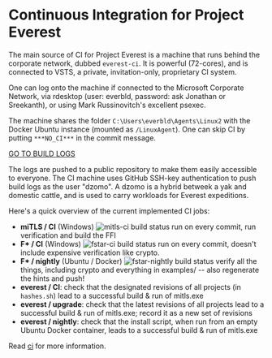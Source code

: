 # Continuous Integration for Project Everest

The main source of CI for Project Everest is a machine that runs behind the
corporate network, dubbed `everest-ci`. It is powerful (72-cores), and is
connected to VSTS, a private, invitation-only, proprietary CI system.

One can log onto the machine if connected to the Microsoft Corporate Network,
via rdesktop (user: everbld, password: ask Jonathan or Sreekanth), or using Mark
Russinovitch's excellent psexec.

The machine shares the folder `C:\Users\everbld\Agents\Linux2` with the Docker
Ubuntu instance (mounted as `/LinuxAgent`). One can skip CI by putting
`***NO_CI***` in the commit message.

[GO TO BUILD LOGS](https://github.com/project-everest/ci-logs)

The logs are pushed to a public repository to make them easily accessible to
everyone. The CI machine uses GitHub SSH-key authentication to push build logs
as the user "dzomo". A dzomo is a hybrid betweek a yak and domestic cattle, and
is used to carry workloads for Everest expeditions.

Here's a quick overview of the current implemented CI jobs:
- **miTLS / CI** (Windows)
  ![mitls-ci build status](https://msresearch-ext.visualstudio.com/_apis/public/build/definitions/83f09286-c288-4766-89cd-d267b6d93772/12/badge)
  run on every commit, run verification and build the FFI
- **F\* / CI** (Windows)
  ![fstar-ci build status](https://msresearch-ext.visualstudio.com/_apis/public/build/definitions/83f09286-c288-4766-89cd-d267b6d93772/27/badge)
  run on every commit, doesn't include expensive verification like crypto.
- **F\* / nightly** (Ubuntu / Docker)
  ![fstar-nightly build status](https://msresearch-ext.visualstudio.com/_apis/public/build/definitions/83f09286-c288-4766-89cd-d267b6d93772/22/badge)
  verify all the things, including crypto and everything in
  examples/ -- also regenerate the hints and push!
- **everest / CI**: check that the designated revisions of all projects (in
  `hashes.sh`) lead to a successful build & run of mitls.exe
- **everest / upgrade**: check that the latest revisions of all projects lead to a
  successful build & run of mitls.exe; record it as a new set of revisions
- **everest / nightly**: check that the install script, when run from an empty
  Ubuntu Docker container, leads to a successful build & run of mitls.exe

Read [ci](ci) for more information.
